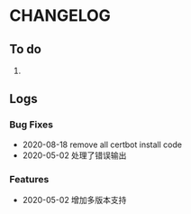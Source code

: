 # CHANGELOG

## To do

1. 

## Logs

### Bug Fixes

* 2020-08-18  remove all certbot install code
* 2020-05-02  处理了错误输出

### Features

* 2020-05-02  增加多版本支持

